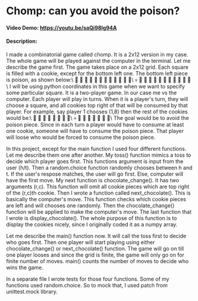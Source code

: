 # Chomp: can you avoid the poison?

#### Video Demo:  https://youtu.be/saQi98lg94A

#### Description:
I made a combinatorial game called chomp.
It is a 2x12 version in my case.
The whole game will be played against the computer in the terminal.
Let me describe the game first.
The game takes place on a 2x12 grid.
Each square is filled with a cookie, except for the bottom left one.
The bottom left piece is poison, as shown below:\\
🍪 🍪 🍪 🍪 🍪 🍪 🍪 🍪 🍪 🍪 🍪 🍪\\
💀 🍪 🍪 🍪 🍪 🍪 🍪 🍪 🍪 🍪 🍪 🍪\\
I will be using python coordinates in this game when we want to specify some particular square.
It is a two-player game.
In our case me vs the computer.
Each player will play in turns.
When it is a player's turn, they will choose a square, and all cookies top right of that will be consumed by that player.
For example, say player 1 chooses (1,8) then the rest of the cookies would be:\\
🍪 🍪 🍪 🍪 🍪 🍪 🍪 🍪\\
💀 🍪 🍪 🍪 🍪 🍪 🍪 🍪\\
The goal would be to avoid the poison piece.
Since in each turn a player would have to consume at least one cookie, someone will have to consume the poison piece.
That player will loose who would be forced to consume the poison piece.

In this project, except for the main function I used four different functions.
Let me describe them one after another.
My toss() function mimics a toss to decide which player goes first.
This functions argument is input from the user (h/t).
Then a random.choice function randomly chooses between h and t.
If the user's respose matches, the user will go first.
Else, computer will have the first move.
My next function is chocolate_change().
It has two arguments (r,c).
This function will omit all cookie pieces which are top right of the (r,c)th cookie.
Then I wrote a function called next_chocolate().
This is basically the computer's move.
This function checks which cookie pieces are left and will chooses one randomly.
Then the chocolate_change() function will be applied to make the computer's move.
The last function that I wrote is display_chocolate().
The whole purpose of this function is to display the cookies nicely, since I originally coded it as a numpy array.

Let me describe the main() function now.
It will call the toss first to decide who goes first.
Then one player will start playing using either chocolate_change() or next_chocolate() function.
The game will go on till one player looses and since the grid is finite, the game will only go on for finite number of moves.
main() counts the number of moves to decide who wins the game.

In a separate file I wrote tests for those four functions. Some of my functions used random.choice. So to mock that, I used patch from unittest.mock library.
